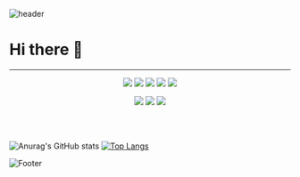 

![header](https://capsule-render.vercel.app/api?type=waving&color=0088CC&height=150&section=header&text=&fontSize=50)

# Hi there 👋
---
<div align="center" background-color="black">

<img src="https://img.shields.io/badge/HTML5-E34F26?style=flat-square&logo=HTML5&logoColor=white"/> <img src="https://img.shields.io/badge/CSS3-1572B6?style=flat-square&logo=CSS3&logoColor=white"/> <img src="https://img.shields.io/badge/styled_components/Emotion-DB7093?style=flat-square&logo=styled-components&logoColor=white"/> <img src="https://img.shields.io/badge/Javascript-F7DF1E?style=flat-square&logo=Javascript&logoColor=white"/> <img src="https://img.shields.io/badge/Typescript-3178C6?style=flat-square&logo=Typescript&logoColor=white"/> 

<img src="https://img.shields.io/badge/React-61DAFB?style=flat-square&logo=React&logoColor=white"/> <img src="https://img.shields.io/badge/Redux-764ABC?style=flat-square&logo=Redux&logoColor=white"/> <img src="https://img.shields.io/badge/Next.js-000000?style=flat-square&logo=Next.js&logoColor=white"/>
</div>
<br><br>

<div>

![Anurag's GitHub stats](https://github-readme-stats.vercel.app/api?username=jobkaeHenry&show_icons=true&theme=react) [![Top Langs](https://github-readme-stats.vercel.app/api/top-langs/?username=jobkaeHenry&layout=compact)](https://github.com/jobkaeHenry/github-readme-stats)  

![Footer](https://capsule-render.vercel.app/api?type=waving&color=61DAFB&height=150&section=footer)

</div>